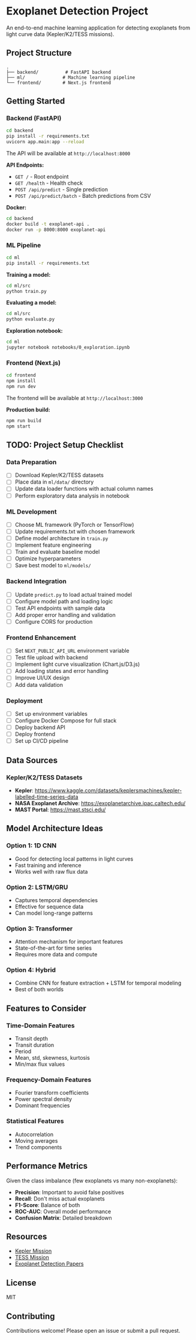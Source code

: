 # Exoplanet Detection Project

An end-to-end machine learning application for detecting exoplanets from light curve data (Kepler/K2/TESS missions).

## Project Structure

```
.
├── backend/          # FastAPI backend
├── ml/              # Machine learning pipeline
└── frontend/        # Next.js frontend
```

## Getting Started

### Backend (FastAPI)

```bash
cd backend
pip install -r requirements.txt
uvicorn app.main:app --reload
```

The API will be available at `http://localhost:8000`

**API Endpoints:**
- `GET /` - Root endpoint
- `GET /health` - Health check
- `POST /api/predict` - Single prediction
- `POST /api/predict/batch` - Batch predictions from CSV

**Docker:**
```bash
cd backend
docker build -t exoplanet-api .
docker run -p 8000:8000 exoplanet-api
```

### ML Pipeline

```bash
cd ml
pip install -r requirements.txt
```

**Training a model:**
```bash
cd ml/src
python train.py
```

**Evaluating a model:**
```bash
cd ml/src
python evaluate.py
```

**Exploration notebook:**
```bash
cd ml
jupyter notebook notebooks/0_exploration.ipynb
```

### Frontend (Next.js)

```bash
cd frontend
npm install
npm run dev
```

The frontend will be available at `http://localhost:3000`

**Production build:**
```bash
npm run build
npm start
```

## TODO: Project Setup Checklist

### Data Preparation
- [ ] Download Kepler/K2/TESS datasets
- [ ] Place data in `ml/data/` directory
- [ ] Update data loader functions with actual column names
- [ ] Perform exploratory data analysis in notebook

### ML Development
- [ ] Choose ML framework (PyTorch or TensorFlow)
- [ ] Update requirements.txt with chosen framework
- [ ] Define model architecture in `train.py`
- [ ] Implement feature engineering
- [ ] Train and evaluate baseline model
- [ ] Optimize hyperparameters
- [ ] Save best model to `ml/models/`

### Backend Integration
- [ ] Update `predict.py` to load actual trained model
- [ ] Configure model path and loading logic
- [ ] Test API endpoints with sample data
- [ ] Add proper error handling and validation
- [ ] Configure CORS for production

### Frontend Enhancement
- [ ] Set `NEXT_PUBLIC_API_URL` environment variable
- [ ] Test file upload with backend
- [ ] Implement light curve visualization (Chart.js/D3.js)
- [ ] Add loading states and error handling
- [ ] Improve UI/UX design
- [ ] Add data validation

### Deployment
- [ ] Set up environment variables
- [ ] Configure Docker Compose for full stack
- [ ] Deploy backend API
- [ ] Deploy frontend
- [ ] Set up CI/CD pipeline

## Data Sources

### Kepler/K2/TESS Datasets
- **Kepler**: https://www.kaggle.com/datasets/keplersmachines/kepler-labelled-time-series-data
- **NASA Exoplanet Archive**: https://exoplanetarchive.ipac.caltech.edu/
- **MAST Portal**: https://mast.stsci.edu/

## Model Architecture Ideas

### Option 1: 1D CNN
- Good for detecting local patterns in light curves
- Fast training and inference
- Works well with raw flux data

### Option 2: LSTM/GRU
- Captures temporal dependencies
- Effective for sequence data
- Can model long-range patterns

### Option 3: Transformer
- Attention mechanism for important features
- State-of-the-art for time series
- Requires more data and compute

### Option 4: Hybrid
- Combine CNN for feature extraction + LSTM for temporal modeling
- Best of both worlds

## Features to Consider

### Time-Domain Features
- Transit depth
- Transit duration
- Period
- Mean, std, skewness, kurtosis
- Min/max flux values

### Frequency-Domain Features
- Fourier transform coefficients
- Power spectral density
- Dominant frequencies

### Statistical Features
- Autocorrelation
- Moving averages
- Trend components

## Performance Metrics

Given the class imbalance (few exoplanets vs many non-exoplanets):
- **Precision**: Important to avoid false positives
- **Recall**: Don't miss actual exoplanets
- **F1-Score**: Balance of both
- **ROC-AUC**: Overall model performance
- **Confusion Matrix**: Detailed breakdown

## Resources

- [Kepler Mission](https://www.nasa.gov/mission_pages/kepler/main/index.html)
- [TESS Mission](https://www.nasa.gov/tess-transiting-exoplanet-survey-satellite)
- [Exoplanet Detection Papers](https://arxiv.org/search/?query=exoplanet+detection+machine+learning)

## License

MIT

## Contributing

Contributions welcome! Please open an issue or submit a pull request.


